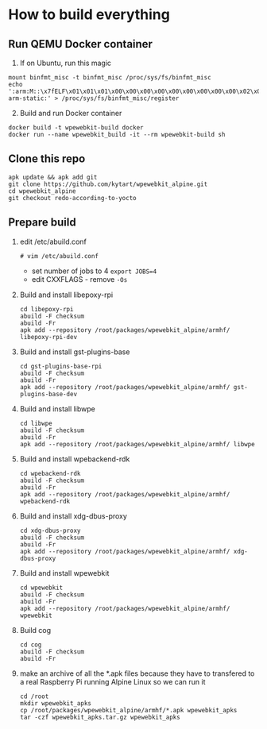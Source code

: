 # How to build everything

## Run QEMU Docker container

1. If on Ubuntu, run this magic
```
mount binfmt_misc -t binfmt_misc /proc/sys/fs/binfmt_misc
echo ':arm:M::\x7fELF\x01\x01\x01\x00\x00\x00\x00\x00\x00\x00\x00\x00\x02\x00\x28\x00:\xff\xff\xff\xff\xff\xff\xff\x00\xff\xff\xff\xff\xff\xff\xff\xff\xfe\xff\xff\xff:/usr/bin/qemu-arm-static:' > /proc/sys/fs/binfmt_misc/register
```

2. Build and run Docker container
```
docker build -t wpewebkit-build docker
docker run --name wpewebkit_build -it --rm wpewebkit-build sh
```

## Clone this repo

```
apk update && apk add git
git clone https://github.com/kytart/wpewebkit_alpine.git
cd wpewebkit_alpine
git checkout redo-according-to-yocto
```

## Prepare build

1. edit /etc/abuild.conf
    ```
    # vim /etc/abuild.conf
    ```
    * set number of jobs to 4 `export JOBS=4`
    * edit CXXFLAGS - remove `-Os`

1. Build and install libepoxy-rpi
    ```
    cd libepoxy-rpi
    abuild -F checksum
    abuild -Fr
    apk add --repository /root/packages/wpewebkit_alpine/armhf/ libepoxy-rpi-dev
    ```

1. Build and install gst-plugins-base
    ```
    cd gst-plugins-base-rpi
    abuild -F checksum
    abuild -Fr
    apk add --repository /root/packages/wpewebkit_alpine/armhf/ gst-plugins-base-dev
    ```

1. Build and install libwpe
    ```
    cd libwpe
    abuild -F checksum
    abuild -Fr
    apk add --repository /root/packages/wpewebkit_alpine/armhf/ libwpe
    ```

1. Build and install wpebackend-rdk
    ```
    cd wpebackend-rdk
    abuild -F checksum
    abuild -Fr
    apk add --repository /root/packages/wpewebkit_alpine/armhf/ wpebackend-rdk
    ```

1. Build and install xdg-dbus-proxy
    ```
    cd xdg-dbus-proxy
    abuild -F checksum
    abuild -Fr
    apk add --repository /root/packages/wpewebkit_alpine/armhf/ xdg-dbus-proxy
    ```

1. Build and install wpewebkit
    ```
    cd wpewebkit
    abuild -F checksum
    abuild -Fr
    apk add --repository /root/packages/wpewebkit_alpine/armhf/ wpewebkit
    ```

1. Build cog
    ```
    cd cog
    abuild -F checksum
    abuild -Fr
    ```

1. make an archive of all the *.apk files because they have to transfered to a real Raspberry Pi running Alpine Linux so we can run it
    ```
    cd /root
    mkdir wpewebkit_apks
    cp /root/packages/wpewebkit_alpine/armhf/*.apk wpewebkit_apks
    tar -czf wpewebkit_apks.tar.gz wpewebkit_apks
    ```
